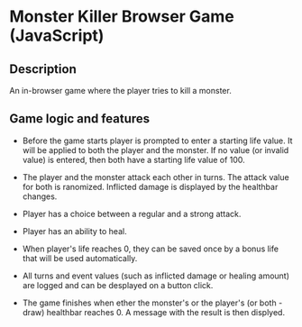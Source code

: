 # Monster Killer Browser Game (JavaScript)

## Description

An in-browser game where the player tries to kill a monster.

## Game logic and features

* Before the game starts player is prompted to enter a starting life value. It will be applied to both the player and the monster. If no value (or invalid value) is entered, then both have a starting life value of 100.

* The player and the monster attack each other in turns. The attack value for both is ranomized. Inflicted damage is displayed by the healthbar changes. 

* Player has a choice between a regular and a strong attack.

* Player has an ability to heal.

* When player's life reaches 0, they can be saved once by a bonus life that will be used automatically.

* All turns and event values (such as inflicted damage or healing amount) are logged and can be desplayed on a button click.

* The game finishes when ether the monster's or the player's (or both - draw) healthbar reaches 0. A message with the result is then displyed.